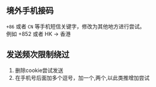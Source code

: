 ## 境外手机接码  
`+86` 或者 `CN` 等手机短信关键字，修改为其他地方进行尝试。  
例如 +852 或者 HK	 -> 香港
## 发送频次限制绕过  
1. 删除cookie尝试发送  
2. 在手机号后面加多个逗号，加一个,两个,以此类推增加尝试  